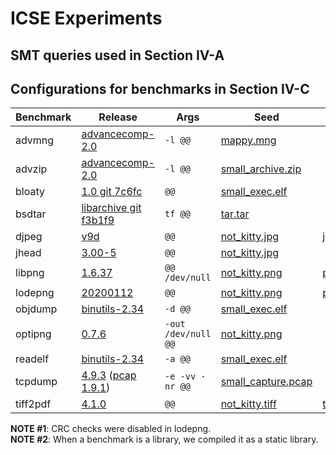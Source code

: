 # ICSE Experiments

## SMT queries used in Section IV-A

## Configurations for benchmarks in Section IV-C

| Benchmark | Release | Args | Seed | Driver | Dictionary |
|---|---|---|---|---|---|
| advmng | [advancecomp-2.0](https://github.com/SoftSec-KAIST/Eclipser-Artifact/tree/master/docker-scripts/setup-scripts/packages-src) | `-l @@` | [mappy.mng](https://github.com/amadvance/advancecomp/blob/master/test/mappy.mng) | | |
| advzip | [advancecomp-2.0](https://github.com/SoftSec-KAIST/Eclipser-Artifact/tree/master/docker-scripts/setup-scripts/packages-src) | `-l @@` | [small_archive.zip](https://github.com/google/AFL/blob/master/testcases/archives/common/zip/small_archive.zip) | | |
| bloaty | [1.0 git 7c6fc](https://github.com/google/bloaty/tree/7cf6c58688ca756147896d7bc2aaf96988e45d3b) | `@@` | [small_exec.elf](https://github.com/google/AFL/blob/master/testcases/others/elf/small_exec.elf) | | |
| bsdtar | [libarchive git f3b1f9](https://github.com/libarchive/libarchive/tree/f3b1f9f239c580b38f4d1197a40c6dde9753672e) | `tf @@` | [tar.tar](https://github.com/mathiasbynens/small/blob/master/tar.tar) | | |
| djpeg | [v9d](http://www.ijg.org/files/jpegsrc.v9d.tar.gz) | `@@` | [not_kitty.jpg](https://github.com/google/AFL/blob/master/testcases/images/jpeg/not_kitty.jpg) | [jpeg.dict](https://github.com/google/AFL/blob/master/dictionaries/jpeg.dict) | |
| jhead | [3.00-5](https://github.com/SoftSec-KAIST/Eclipser-Artifact/tree/master/docker-scripts/setup-scripts/packages-src) | `@@` | [not_kitty.jpg](https://github.com/google/AFL/blob/master/testcases/images/jpeg/not_kitty.jpg) | | |
| libpng | [1.6.37](https://sourceforge.net/projects/libpng/files/libpng16/1.6.37/) | `@@ /dev/null` | [not_kitty.png](https://github.com/google/AFL/blob/master/testcases/images/png/not_kitty.png) | [png.dict](https://github.com/google/AFL/blob/master/dictionaries/png.dict) | [driver.c](https://sites.cs.ucsb.edu/~pconrad/cs32/15F/lect/11.25/libpngCpp/libpngExample1.cpp) |
| lodepng | [20200112](https://lodev.org/lodepng/) | `@@` | [not_kitty.png](https://github.com/google/AFL/blob/master/testcases/images/png/not_kitty.png) | [png.dict](https://github.com/google/AFL/blob/master/dictionaries/png.dict) | |
| objdump | [binutils-2.34](https://ftp.gnu.org/gnu/binutils/binutils-2.34.tar.gz) | `-d @@` | [small_exec.elf](https://github.com/google/AFL/blob/master/testcases/others/elf/small_exec.elf) | | |
| optipng | [0.7.6](https://github.com/SoftSec-KAIST/Eclipser-Artifact/tree/master/docker-scripts/setup-scripts/packages-src) | `-out /dev/null @@` | [not_kitty.png](https://github.com/google/AFL/blob/master/testcases/images/png/not_kitty.png) | | |
| readelf | [binutils-2.34](https://ftp.gnu.org/gnu/binutils/binutils-2.34.tar.gz) | `-a @@` | [small_exec.elf](https://github.com/google/AFL/blob/master/testcases/others/elf/small_exec.elf) | | |
| tcpdump | [4.9.3](https://www.tcpdump.org/release/tcpdump-4.9.3.tar.gz) ([pcap 1.9.1](https://www.tcpdump.org/release/libpcap-1.9.1.tar.gz)) | `-e -vv -nr @@` | [small_capture.pcap](https://github.com/google/AFL/blob/master/testcases/others/pcap/small_capture.pcap) | | |
| tiff2pdf | [4.1.0](https://download.osgeo.org/libtiff/tiff-4.1.0.tar.gz) | `@@` | [not_kitty.tiff](https://github.com/google/AFL/blob/master/testcases/images/tiff/not_kitty.tiff) | [tiff.dict](https://github.com/google/AFL/blob/master/dictionaries/tiff.dict) | |


**NOTE #1**: CRC checks were disabled in lodepng.  
**NOTE #2**: When a benchmark is a library, we compiled it as a static library.
		
